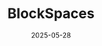 ---  
layout: startup_page  
title: "BlockSpaces"  
id: "blockspaces.com"  
permalink: "/blockspacesblockspaces.com05282025/"  
website: "https://www.blockspaces.com"  
funding_round: "Strategic Investment"  
funding_amount: "$2M"  
investors: "Axiom, Leadout Capital, Sand Harbor Capital, Lisa Hough of Eberly Energy Ventures, Barefoot Mining"  
about: "BlockSpaces is a Bitcoin-native infrastructure company that aims to revolutionize capital markets. Its flagship platform, ARCC, is a collateral and risk management platform for institutions, delivering smart contract-like functionality natively with Bitcoin. This allows institutions to automate and scale high-volume Bitcoin-backed contracts, including lending and forward contracts."  
markets: "Fintech, Bitcoin, Blockchain, Infrastructure, Lighting, Other Financial Services, Financial Software, Cryptocurrency/Blockchain, FinTech"  
hq: "Tampa, Florida, United States"  
founded_year: "2017"  
linkedin: "https://www.linkedin.com/company/blockspaces"  
twitter: "https://twitter.com/BlockSpaces_io"  
instagram: ""  
facebook: "https://www.facebook.com/BlockSpaces"  
crunchbase: "https://www.crunchbase.com/organization/blockspaces"  
pitchbook: "https://pitchbook.com/profiles/company/231859-90"  

date_display: "28-May-2025"  
date: "2025-05-28"

# SEO Optimization  
meta_title: "BlockSpaces - Strategic Investment Funding ($2M)"  
meta_description: "BlockSpaces, BlockSpaces is a Bitcoin-native infrastructure company that aims to revolutionize capital markets. Its flagship platform, ARCC, is a collateral and ri..."  
meta_keywords: "BlockSpaces, Fintech, Bitcoin, Blockchain, Infrastructure, Lighting, Other Financial Services, Financial Software, Cryptocurrency/Blockchain, FinTech, Strategic Investment funding"  
canonical_url: "https://startup.projectstartups.com/blockspacesblockspaces.com05282025/"  
---
